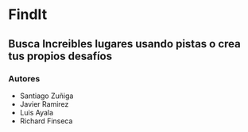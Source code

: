 # FindIt
## Busca Increibles lugares usando pistas o crea tus propios desafíos
### Autores
- Santiago Zuñiga
- Javier Ramirez
- Luis Ayala
- Richard Finseca
